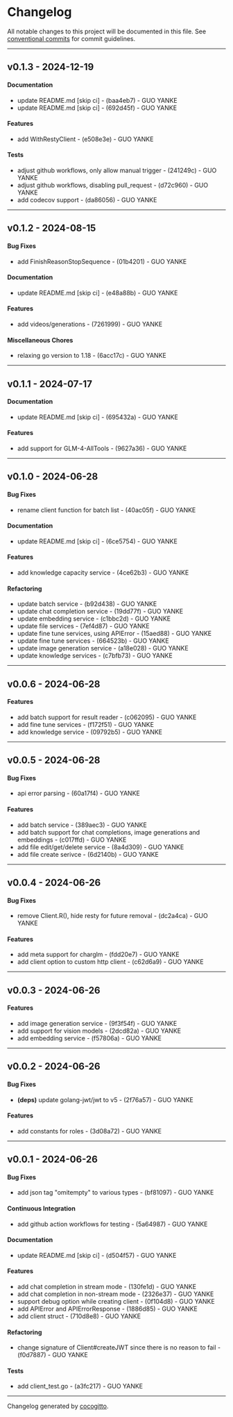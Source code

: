 # Changelog
All notable changes to this project will be documented in this file. See [conventional commits](https://www.conventionalcommits.org/) for commit guidelines.

- - -
## v0.1.3 - 2024-12-19
#### Documentation
- update README.md [skip ci] - (baa4eb7) - GUO YANKE
- update README.md [skip ci] - (692d45f) - GUO YANKE
#### Features
- add WithRestyClient - (e508e3e) - GUO YANKE
#### Tests
- adjust github workflows, only allow manual trigger - (241249c) - GUO YANKE
- adjust github workflows, disabling pull_request - (d72c960) - GUO YANKE
- add codecov support - (da86056) - GUO YANKE

- - -

## v0.1.2 - 2024-08-15
#### Bug Fixes
- add FinishReasonStopSequence - (01b4201) - GUO YANKE
#### Documentation
- update README.md [skip ci] - (e48a88b) - GUO YANKE
#### Features
- add videos/generations - (7261999) - GUO YANKE
#### Miscellaneous Chores
- relaxing go version to 1.18 - (6acc17c) - GUO YANKE

- - -

## v0.1.1 - 2024-07-17
#### Documentation
- update README.md [skip ci] - (695432a) - GUO YANKE
#### Features
- add support for GLM-4-AllTools - (9627a36) - GUO YANKE

- - -

## v0.1.0 - 2024-06-28
#### Bug Fixes
- rename client function for batch list - (40ac05f) - GUO YANKE
#### Documentation
- update README.md [skip ci] - (6ce5754) - GUO YANKE
#### Features
- add knowledge capacity service - (4ce62b3) - GUO YANKE
#### Refactoring
- update batch service - (b92d438) - GUO YANKE
- update chat completion service - (19dd77f) - GUO YANKE
- update embedding service - (c1bbc2d) - GUO YANKE
- update file services - (7ef4d87) - GUO YANKE
- update fine tune services, using APIError - (15aed88) - GUO YANKE
- update fine tune services - (664523b) - GUO YANKE
- update image generation service - (a18e028) - GUO YANKE
- update knowledge services - (c7bfb73) - GUO YANKE

- - -

## v0.0.6 - 2024-06-28
#### Features
- add batch support for result reader - (c062095) - GUO YANKE
- add fine tune services - (f172f51) - GUO YANKE
- add knowledge service - (09792b5) - GUO YANKE

- - -

## v0.0.5 - 2024-06-28
#### Bug Fixes
- api error parsing - (60a17f4) - GUO YANKE
#### Features
- add batch service - (389aec3) - GUO YANKE
- add batch support for chat completions, image generations and embeddings - (c017ffd) - GUO YANKE
- add file edit/get/delete service - (8a4d309) - GUO YANKE
- add file create serivce - (6d2140b) - GUO YANKE

- - -

## v0.0.4 - 2024-06-26
#### Bug Fixes
- remove Client.R(), hide resty for future removal - (dc2a4ca) - GUO YANKE
#### Features
- add meta support for charglm - (fdd20e7) - GUO YANKE
- add client option to custom http client - (c62d6a9) - GUO YANKE

- - -

## v0.0.3 - 2024-06-26
#### Features
- add image generation service - (9f3f54f) - GUO YANKE
- add support for vision models - (2dcd82a) - GUO YANKE
- add embedding service - (f57806a) - GUO YANKE

- - -

## v0.0.2 - 2024-06-26
#### Bug Fixes
- **(deps)** update golang-jwt/jwt to v5 - (2f76a57) - GUO YANKE
#### Features
- add constants for roles - (3d08a72) - GUO YANKE

- - -

## v0.0.1 - 2024-06-26
#### Bug Fixes
- add json tag "omitempty" to various types - (bf81097) - GUO YANKE
#### Continuous Integration
- add github action workflows for testing - (5a64987) - GUO YANKE
#### Documentation
- update README.md [skip ci] - (d504f57) - GUO YANKE
#### Features
- add chat completion in stream mode - (130fe1d) - GUO YANKE
- add chat completion in non-stream mode - (2326e37) - GUO YANKE
- support debug option while creating client - (0f104d8) - GUO YANKE
- add APIError and APIErrorResponse - (1886d85) - GUO YANKE
- add client struct - (710d8e8) - GUO YANKE
#### Refactoring
- change signature of Client#createJWT since there is no reason to fail - (f0d7887) - GUO YANKE
#### Tests
- add client_test.go - (a3fc217) - GUO YANKE

- - -

Changelog generated by [cocogitto](https://github.com/cocogitto/cocogitto).